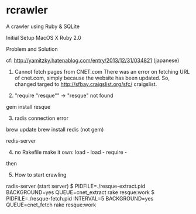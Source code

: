 rcrawler
========

A crawler using Ruby &amp; SQLite

Initial Setup
MacOS X
Ruby 2.0

Problem and Solution

cf: http://yamitzky.hatenablog.com/entry/2013/12/31/034821 (japanese)

1. Cannot fetch pages from CNET.com
There was an error on fetching URL of cnet.com, simply because the website has been updated. So, changed targed to http://sfbay.craigslist.org/sfc/ craigslist.

2. "require "resque"" -> "resque" not found

gem install resque

3. radis connection error

brew update
brew install redis
(not gem)

redis-server

4. no Rakefile
make it own:
load -
load -
require -

then

5. How to start crawling

radis-server (start server)
$ PIDFILE=./resque-extract.pid BACKGROUND=yes QUEUE=cnet_extract rake resque:work
$ PIDFILE=./resque-fetch.pid INTERVAL=5 BACKGROUND=yes QUEUE=cnet_fetch rake resque:work
